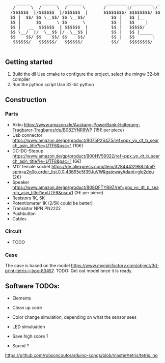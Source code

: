 <pre>    ______    ______    ______         ________  ________  ________  _______   ______   ______  
   /      \  /      \  /      \       /        |/        |/        |/       \ /      | /      \ 
  /$$$$$$  |/$$$$$$  |/$$$$$$  |      $$$$$$$$/ $$$$$$$$/ $$$$$$$$/ $$$$$$$  |$$$$$$/ /$$$$$$  |
  $$ |  $$/ $$ \__$$/ $$ \__$$/          $$ |   $$ |__       $$ |   $$ |__$$ |  $$ |  $$ \__$$/ 
  $$ |      $$      \ $$      \          $$ |   $$    |      $$ |   $$    $$<   $$ |  $$      \ 
  $$ |   __  $$$$$$  | $$$$$$  |         $$ |   $$$$$/       $$ |   $$$$$$$  |  $$ |   $$$$$$  |
  $$ \__/  |/  \__$$ |/  \__$$ |         $$ |   $$ |_____    $$ |   $$ |  $$ | _$$ |_ /  \__$$ |
  $$    $$/ $$    $$/ $$    $$/          $$ |   $$       |   $$ |   $$ |  $$ |/ $$   |$$    $$/ 
   $$$$$$/   $$$$$$/   $$$$$$/           $$/    $$$$$$$$/    $$/    $$/   $$/ $$$$$$/  $$$$$$/  
 </pre>
## Getting started
1. Build the dll
Use cmake to configure the project, select the mingw 32-bit compiler
2. Run the python script
Use 32-bit python

## Construction
### Parts
- Akku https://www.amazon.de/Auskang-PowerBank-Halterung-Tragbarer-Tragbares/dp/B08ZYNR8WP (15€ per piece)
- Usb connector https://www.amazon.de/gp/product/B075P2S4Z5/ref=ppx_yo_dt_b_search_asin_title?ie=UTF8&psc=1 (10€)
- DC-DC-Stepup https://www.amazon.de/gp/product/B00HV59922/ref=ppx_yo_dt_b_search_asin_title?ie=UTF8&psc=1 (6€)
- M12 female socket https://de.aliexpress.com/item/32844412988.html?spm=a2g0o.order_list.0.0.43695c5f39JuVW&gatewayAdapt=glo2deu (2€)
- Speaker https://www.amazon.de/gp/product/B08QFTYB9Z/ref=ppx_yo_dt_b_search_asin_title?ie=UTF8&psc=1 (3€ per piece)
- Resistors 1K, 5K
- Potentiometer 1K (2/5K could be better)
- Transistor NPN PN2222
- Pushbutton
- Cables

### Circuit
- TODO 

### Case
The case is based on the model https://www.myminifactory.com/object/3d-print-tetris-i-box-83457. TODO: Get out model once it is ready.

## Software TODOs:
- Elements
- Clean up code
- Color change simulation, depending on what the sensor sees
- LED simuluation
- Save high score ?

- Sound ?

https://github.com/robsoncouto/arduino-songs/blob/master/tetris/tetris.ino

